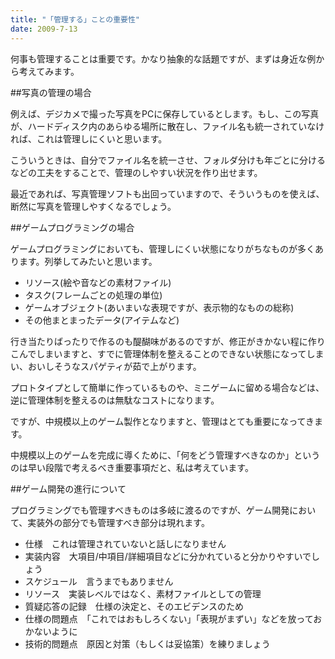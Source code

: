 ```yaml
---
title: "「管理する」ことの重要性"
date: 2009-7-13
---
```


何事も管理することは重要です。かなり抽象的な話題ですが、まずは身近な例から考えてみます。

##写真の管理の場合

例えば、デジカメで撮った写真をPCに保存しているとします。もし、この写真が、ハードディスク内のあらゆる場所に散在し、ファイル名も統一されていなければ、これは管理しにくいと思います。

こういうときは、自分でファイル名を統一させ、フォルダ分けも年ごとに分けるなどの工夫をすることで、管理のしやすい状況を作り出せます。

最近であれば、写真管理ソフトも出回っていますので、そういうものを使えば、断然に写真を管理しやすくなるでしょう。

##ゲームプログラミングの場合

ゲームプログラミングにおいても、管理しにくい状態になりがちなものが多くあります。列挙してみたいと思います。

- リソース(絵や音などの素材ファイル)
- タスク(フレームごとの処理の単位)
- ゲームオブジェクト(あいまいな表現ですが、表示物的なものの総称)
- その他まとまったデータ(アイテムなど)

行き当たりばったりで作るのも醍醐味があるのですが、修正がきかない程に作りこんでしまいますと、すでに管理体制を整えることのできない状態になってしまい、おいしそうなスパゲティが茹で上がります。

プロトタイプとして簡単に作っているものや、ミニゲームに留める場合などは、逆に管理体制を整えるのは無駄なコストになります。

ですが、中規模以上のゲーム製作となりますと、管理はとても重要になってきます。

中規模以上のゲームを完成に導くために、「何をどう管理すべきなのか」というのは早い段階で考えるべき重要事項だと、私は考えています。

##ゲーム開発の進行について

プログラミングでも管理すべきものは多岐に渡るのですが、ゲーム開発において、実装外の部分でも管理すべき部分は現れます。

- 仕様　これは管理されていないと話しになりません
- 実装内容　大項目/中項目/詳細項目などに分かれていると分かりやすいでしょう
- スケジュール　言うまでもありません
- リソース　実装レベルではなく、素材ファイルとしての管理
- 質疑応答の記録　仕様の決定と、そのエビデンスのため
- 仕様の問題点　「これではおもしろくない」「表現がまずい」などを放っておかないように
- 技術的問題点　原因と対策（もしくは妥協策）を練りましょう

